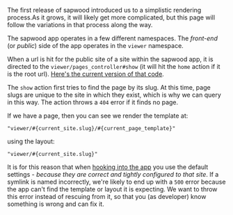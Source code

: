 The first release of sapwood introduced us to a simplistic rendering process.As it grows, it will likely get more complicated, but this page will follow the variations in that process along the way.

The sapwood app operates in a few different namespaces. The *front-end* (or *public*) side of the app operates in the `viewer` namespace.

When a url is hit for the public site of a site within the sapwood app, it is directed to the `viewer/pages_controller#show` (it will hit the `home` action if it is the root url). [Here's the current version of that code](https://github.com/seancdavis/sapwood/blob/master/app/controllers/viewer/pages_controller.rb#L10-20).

The `show` action first tries to find the page by its slug. At this time, page slugs are unique to the site in which they exist, which is why we can query in this way. The action throws a `404` error if it finds no page.

If we have a page, then you can see we render the template at:

```text
"viewer/#{current_site.slug}/#{current_page_template}"
```

using the layout:

```text
"viewer/#{current_site.slug}"
```

It is for this reason that when [hooking into the app](/docs/writing_code/hooking_into_rails) you use the default settings - *because they are correct and tightly configured to that site*. If a symlink is named incorrectly, we're likely to end up with a `500` error because the app can't find the template or layout it is expecting. We want to throw this error instead of rescuing from it, so that you (as developer) know something is wrong and can fix it.
